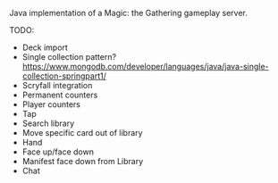 Java implementation of a Magic: the Gathering gameplay server.

TODO:
- Deck import
- Single collection pattern? https://www.mongodb.com/developer/languages/java/java-single-collection-springpart1/
- Scryfall integration
- Permanent counters
- Player counters
- Tap
- Search library
- Move specific card out of library
- Hand
- Face up/face down
- Manifest face down from Library
- Chat